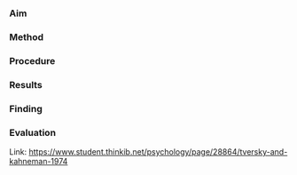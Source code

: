 ### Aim

### Method

### Procedure 

### Results 

### Finding 

### Evaluation 

Link: https://www.student.thinkib.net/psychology/page/28864/tversky-and-kahneman-1974
